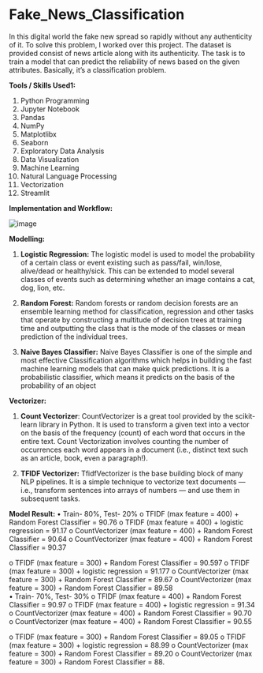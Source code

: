 # Fake_News_Classification
In this digital world the fake new spread so rapidly without any authenticity of it. To solve this problem, I worked over this project. The dataset is provided consist of news article along with its authenticity. The task is to train a model that can predict the reliability of news based on the given attributes. Basically, it’s a classification problem.

**Tools / Skills Used1:**
1.	Python Programming
2.	Jupyter Notebook
3.	Pandas
4.	NumPy
5.	Matplotlibx
6.	Seaborn
7.	Exploratory Data Analysis
8.	Data Visualization
9.	Machine Learning
10.	Natural Language Processing
11.	Vectorization
12.	Streamlit

**Implementation and Workflow:**

![image](https://user-images.githubusercontent.com/58176446/158067537-98402552-4920-480e-ac7d-4cc4b19ab444.png)

**Modelling:**
1.	**Logistic Regression:** The logistic model is used to model the probability of a certain class or event existing such as pass/fail, win/lose, alive/dead or healthy/sick. This can be extended to model several classes of events such as determining whether an image contains a cat, dog, lion, etc.

2.	**Random Forest:** Random forests or random decision forests are an ensemble learning method for classification, regression and other tasks that operate by constructing a multitude of decision trees at training time and outputting the class that is the mode of the classes or mean prediction of the individual trees.

3.	**Naive Bayes Classifier:** Naive Bayes Classifier is one of the simple and most effective Classification algorithms which helps in building the fast machine learning models that can make quick predictions. It is a probabilistic classifier, which means it predicts on the basis of the probability of an object





**Vectorizer:**

1.	**Count Vectorizer**: CountVectorizer is a great tool provided by the scikit-learn library in Python. It is used to transform a given text into a vector on the basis of the frequency (count) of each word that occurs in the entire text. Count Vectorization involves counting the number of occurrences each word appears in a document (i.e., distinct text such as an article, book, even a paragraph!). 

2.	**TFIDF Vectorizer:** TfidfVectorizer is the base building block of many NLP pipelines. It is a simple technique to vectorize text documents — i.e., transform sentences into arrays of numbers — and use them in subsequent tasks.

**Model Result:**
•	Train- 80%, Test- 20%
o	TFIDF (max feature = 400) + Random Forest Classifier = 90.76
o	TFIDF (max feature = 400) + logistic regression = 91.17
o	CountVectorizer (max feature = 400) + Random Forest Classifier = 90.64
o	CountVectorizer (max feature = 400) + Random Forest Classifier = 90.37    

o	TFIDF (max feature = 300) + Random Forest Classifier = 90.597
o	TFIDF (max feature = 300) + logistic regression = 91.177
o	CountVectorizer (max feature = 300) + Random Forest Classifier = 89.67
o	CountVectorizer (max feature = 300) + Random Forest Classifier = 89.58    
•	Train- 70%, Test- 30%
o	TFIDF (max feature = 400) + Random Forest Classifier = 90.97
o	TFIDF (max feature = 400) + logistic regression = 91.34
o	CountVectorizer (max feature = 400) + Random Forest Classifier = 90.70
o	CountVectorizer (max feature = 400) + Random Forest Classifier = 90.55

o	TFIDF (max feature = 300) + Random Forest Classifier = 89.05
o	TFIDF (max feature = 300) + logistic regression = 88.99
o	CountVectorizer (max feature = 300) + Random Forest Classifier = 89.20
o	CountVectorizer (max feature = 300) + Random Forest Classifier = 88. 

